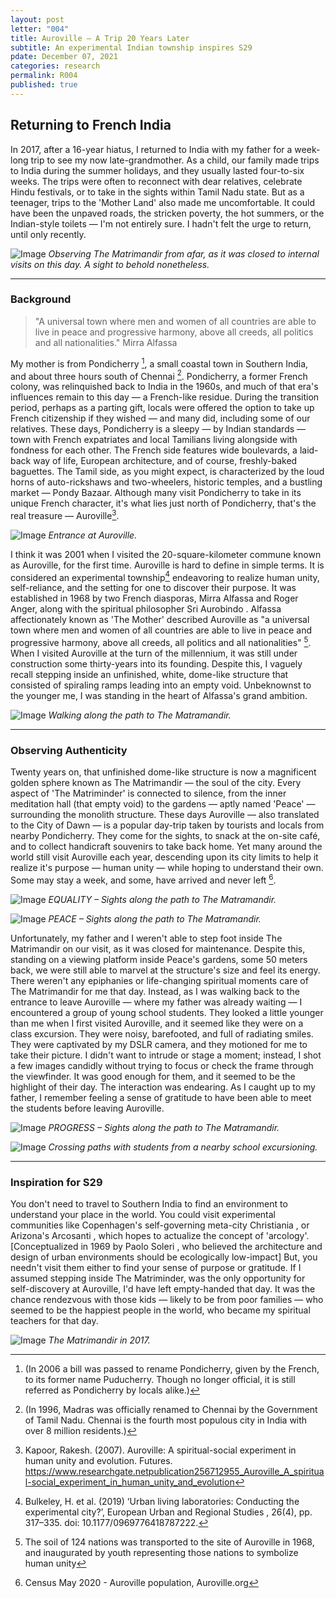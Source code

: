 ```yaml
---
layout: post
letter: "004"
title: Auroville – A Trip 20 Years Later   
subtitle: An experimental Indian township inspires S29
pdate: December 07, 2021
categories: research
permalink: R004
published: true
---
```


## Returning to French India

In 2017, after a 16-year hiatus, I returned to India with my father for a week-long trip to see my now
late-grandmother. As a child, our family made trips to India during the summer holidays, and they usually
lasted four-to-six weeks. The trips were often to reconnect with dear relatives, celebrate Hindu festivals,
or to take in the sights within Tamil Nadu state. But as a teenager, trips to the 'Mother Land' also made
me uncomfortable. It could have been the unpaved roads, the stricken poverty, the hot summers, or the
Indian-style toilets — I'm not entirely sure. I hadn't felt the urge to return, until only recently.

![Image](/assets/images/002-20.jpg)
*Observing The Matrimandir from afar, as it was closed to internal visits on this day. A sight to behold nonetheless.*

---

### Background

> "A universal town where men and women of all countries are able to live in peace and progressive harmony, above all creeds, all politics and all nationalities." Mirra Alfassa

My mother is from Pondicherry [^1], a
small coastal town in Southern India, and about three hours south of Chennai [^2]. Pondicherry, a former French colony, was relinquished back to
India in the 1960s, and much of that era's influences remain to this day — a French-like residue. During
the transition period, perhaps as a parting gift, locals were offered the option to take up French citizenship
if they wished — and many did, including some of our relatives. These days, Pondicherry is a sleepy —
by Indian standards — town with French expatriates and local Tamilians living alongside with fondness for
each other. The French side features wide boulevards, a laid-back way of life, European architecture, and
of course, freshly-baked baguettes. The Tamil side, as you might expect, is characterized by the loud
horns of auto-rickshaws and two-wheelers, historic temples, and a bustling market — Pondy Bazaar.
Although many visit Pondicherry to take in its unique French character, it's what lies just north of
Pondicherry, that's the real treasure — Auroville[^3].

![Image](/assets/images/002-19.jpg)
*Entrance at Auroville.*

I think it was 2001 when I visited the 20-square-kilometer commune known as Auroville, for the first time.
Auroville is hard to define in simple terms. It is considered an experimental township[^4] endeavoring to
realize human unity, self-reliance, and the setting for one to discover their purpose. It was established in
1968 by two French diasporas, Mirra Alfassa and Roger Anger, along with the spiritual philosopher Sri
Aurobindo . Alfassa affectionately known as 'The Mother' described Auroville as "a universal town where
men and women of all countries are able to live in peace and progressive harmony, above all creeds, all
politics and all nationalities" [^5]. When I visited Auroville at the
turn of the millennium, it was still under construction some thirty-years into its founding. Despite this, I
vaguely recall stepping inside an unfinished, white, dome-like structure that consisted of spiraling ramps
leading into an empty void. Unbeknownst to the younger me, I was standing in the heart of Alfassa's
grand ambition.

![Image](/assets/images/002-22.jpg)
*Walking along the path to The Matramandir.*

---

### Observing Authenticity

Twenty years on, that unfinished dome-like structure is now a magnificent golden sphere known as The
Matrimandir — the soul of the city. Every aspect of 'The Matriminder' is connected to silence, from the
inner meditation hall (that empty void) to the gardens — aptly named 'Peace' — surrounding the monolith
structure. These days Auroville — also translated to the City of Dawn — is a popular day-trip taken by
tourists and locals from nearby Pondicherry. They come for the sights, to snack at the on-site café, and to
collect handicraft souvenirs to take back home. Yet many around the world still visit Auroville each year,
descending upon its city limits to help it realize it's purpose — human unity — while hoping to understand
their own. Some may stay a week, and some, have arrived and never left [^6].

![Image](/assets/images/002-17.jpg)
*EQUALITY – Sights along the path to The Matramandir.*

![Image](/assets/images/002-18.jpg)
*PEACE – Sights along the path to The Matramandir.*

Unfortunately, my father and I weren't able to step foot inside The Matrimandir on our visit, as it was
closed for maintenance. Despite this, standing on a viewing platform inside Peace's gardens, some 50
meters back, we were still able to marvel at the structure's size and feel its energy. There weren't any
epiphanies or life-changing spiritual moments care of The Matrimandir for me that day. Instead, as I was
walking back to the entrance to leave Auroville — where my father was already waiting — I encountered a
group of young school students. They looked a little younger than me when I first visited Auroville, and it
seemed like they were on a class excursion. They were noisy, barefooted, and full of radiating smiles.
They were captivated by my DSLR camera, and they motioned for me to take their picture. I didn't want to
intrude or stage a moment; instead, I shot a few images candidly without trying to focus or check the
frame through the viewfinder. It was good enough for them, and it seemed to be the highlight of their day.
The interaction was endearing. As I caught up to my father, I remember feeling a sense of gratitude to
have been able to meet the students before leaving Auroville. 

![Image](/assets/images/002-14.jpg)
*PROGRESS – Sights along the path to The Matramandir.*

![Image](/assets/images/002-9.jpg)
*Crossing paths with students from a nearby school excursioning.*

---

### Inspiration for S29

You don't need to travel to Southern India to find an environment to understand your place in the world.
You could visit experimental communities like Copenhagen's self-governing meta-city Christiania , or
Arizona's Arcosanti , which hopes to actualize the concept of 'arcology'. [Conceptualized in 1969 by Paolo
Soleri , who believed the architecture and design of urban environments should be ecologically
low-impact] But, you needn't visit them either to find your sense of purpose or gratitude. If I assumed
stepping inside The Matriminder, was the only opportunity for self-discovery at Auroville, I'd have left
empty-handed that day. It was the chance rendezvous with those kids — likely to be from poor families —
who seemed to be the happiest people in the world, who became my spiritual teachers for that day.

![Image](/assets/images/002-21.jpg)
*The Matrimandir in 2017.*

[^1]: (In 2006 a bill was passed to rename Pondicherry, given by the French, to its former name Puducherry. Though no longer official, it is still referred as Pondicherry by locals alike.)
[^2]: (In 1996, Madras was officially renamed to Chennai by the Government of Tamil Nadu. Chennai is the fourth most populous city in India with over 8 million residents.)
[^3]: Kapoor, Rakesh. (2007). Auroville: A spiritual-social experiment in human unity and evolution. Futures. https://www.researchgate.netpublication256712955_Auroville_A_spiritual-social_experiment_in_human_unity_and_evolution
[^4]: Bulkeley, H. et al. (2019) ‘Urban living laboratories: Conducting the experimental city?’, European Urban and Regional Studies , 26(4), pp. 317–335. doi: 10.1177/0969776418787222.
[^5]: The soil of 124 nations was transported to the site of Auroville in 1968, and inaugurated by youth representing those nations to symbolize human unity
[^6]: Census May 2020 - Auroville population, Auroville.org